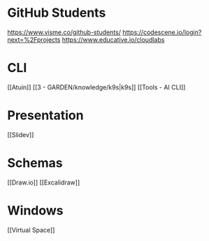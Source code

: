 # GitHub Students

https://www.visme.co/github-students/
https://codescene.io/login?next=%2Fprojects
https://www.educative.io/cloudlabs

# CLI

[[Atuin]]
[[3 - GARDEN/knowledge/k9s|k9s]]
[[Tools - AI CLI]]

# Presentation

[[Slidev]]

# Schemas

[[Draw.io]]
[[Excalidraw]]

# Windows

[[Virtual Space]]

